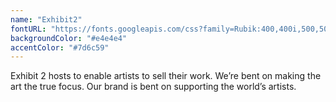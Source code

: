 ```yaml
---
name: "Exhibit2"
fontURL: "https://fonts.googleapis.com/css?family=Rubik:400,400i,500,500i"
backgroundColor: "#e4e4e4"
accentColor: "#7d6c59"
---
```


Exhibit 2 hosts to enable artists to sell their work. We’re bent on making the art the true focus. Our brand is bent on supporting the world’s artists.
